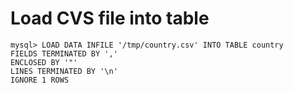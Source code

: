 <!-- TITLE: Load data -->

# Load CVS file into table


```mysql
mysql> LOAD DATA INFILE '/tmp/country.csv' INTO TABLE country 
FIELDS TERMINATED BY ',' 
ENCLOSED BY '"'
LINES TERMINATED BY '\n'
IGNORE 1 ROWS
```
